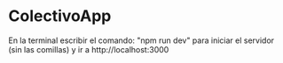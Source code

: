 # ColectivoApp
En la terminal escribir el comando: "npm run dev" para iniciar el servidor (sin las comillas)
y ir a http://localhost:3000 
